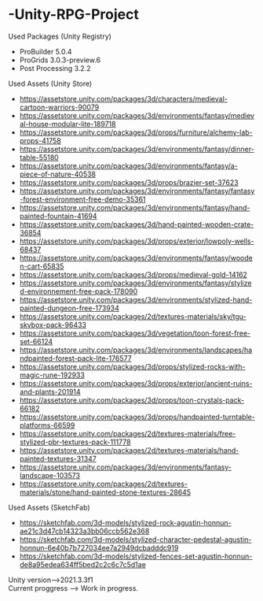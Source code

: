 # -Unity-RPG-Project  
  
  


Used Packages (Unity Registry)  
- ProBuilder 5.0.4
- ProGrids 3.0.3-preview.6  
- Post Processing 3.2.2

Used Assets (Unity Store)  
- https://assetstore.unity.com/packages/3d/characters/medieval-cartoon-warriors-90079
- https://assetstore.unity.com/packages/3d/environments/fantasy/medieval-house-modular-lite-189718
- https://assetstore.unity.com/packages/3d/props/furniture/alchemy-lab-props-41758
- https://assetstore.unity.com/packages/3d/environments/fantasy/dinner-table-55180
- https://assetstore.unity.com/packages/3d/environments/fantasy/a-piece-of-nature-40538
- https://assetstore.unity.com/packages/3d/props/brazier-set-37623
- https://assetstore.unity.com/packages/3d/environments/fantasy/fantasy-forest-environment-free-demo-35361
- https://assetstore.unity.com/packages/3d/environments/fantasy/hand-painted-fountain-41694
- https://assetstore.unity.com/packages/3d/hand-painted-wooden-crate-36854
- https://assetstore.unity.com/packages/3d/props/exterior/lowpoly-wells-68437
- https://assetstore.unity.com/packages/3d/environments/fantasy/wooden-cart-65835
- https://assetstore.unity.com/packages/3d/props/medieval-gold-14162
- https://assetstore.unity.com/packages/3d/environments/fantasy/stylized-environnement-free-pack-178090
- https://assetstore.unity.com/packages/3d/environments/stylized-hand-painted-dungeon-free-173934
- https://assetstore.unity.com/packages/2d/textures-materials/sky/tgu-skybox-pack-96433
- https://assetstore.unity.com/packages/3d/vegetation/toon-forest-free-set-66124
- https://assetstore.unity.com/packages/3d/environments/landscapes/handpainted-forest-pack-lite-176577
- https://assetstore.unity.com/packages/3d/props/stylized-rocks-with-magic-rune-192933
- https://assetstore.unity.com/packages/3d/props/exterior/ancient-ruins-and-plants-201914
- https://assetstore.unity.com/packages/3d/props/toon-crystals-pack-66182
- https://assetstore.unity.com/packages/3d/props/handpainted-turntable-platforms-66599
- https://assetstore.unity.com/packages/2d/textures-materials/free-stylized-pbr-textures-pack-111778
- https://assetstore.unity.com/packages/2d/textures-materials/hand-painted-textures-31347
- https://assetstore.unity.com/packages/3d/environments/fantasy-landscape-103573
- https://assetstore.unity.com/packages/2d/textures-materials/stone/hand-painted-stone-textures-28645

Used Assets (SketchFab)  
- https://sketchfab.com/3d-models/stylized-rock-agustin-honnun-ae21c3d47cb14323a3bb06ccb562e368
- https://sketchfab.com/3d-models/stylized-character-pedestal-agustin-honnun-6e40b7b727034ee7a2949dcbadddc919
- https://sketchfab.com/3d-models/stylized-fences-set-agustin-honnun-de8a95edea634ff5bed2c2c6c7c5d1ae

Unity version-->2021.3.3f1  
Current proggress --> Work in progress.
